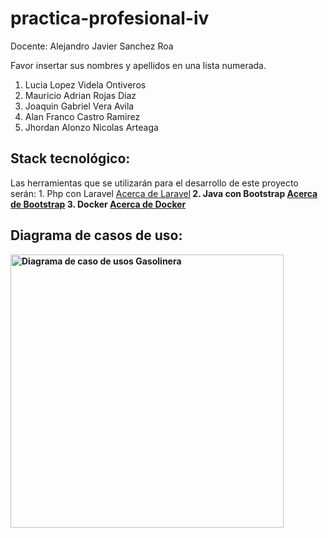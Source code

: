 # practica-profesional-iv

Docente: Alejandro Javier Sanchez Roa

Favor insertar sus nombres y apellidos en una lista numerada.

1. Lucia Lopez Videla Ontiveros
2. Mauricio Adrian Rojas Díaz 
3. Joaquin Gabriel Vera Avila
4. Alan Franco Castro Ramirez
5. Jhordan Alonzo Nicolas Arteaga

## Stack tecnológico:
Las herramientas que se utilizarán para el desarrollo de este proyecto serán:
    1. Php con Laravel <a href="https://laravel.com/"> Acerca de Laravel</a><b>
    2. Java con Bootstrap <a href="https://getbootstrap.com/"> Acerca de Bootstrap</a><b>
    3. Docker <a href="https://www.docker.com/"> Acerca de Docker</a><b>

## Diagrama de casos de uso:

<img width="437" alt="Diagrama de caso de usos Gasolinera" src="https://github.com/user-attachments/assets/b6b4ebe6-9666-4dd2-9393-5fbffdd6ebcf">
